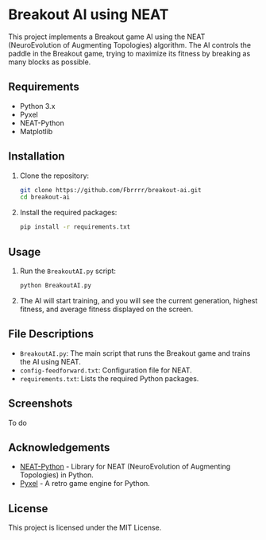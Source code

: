 # Breakout AI using NEAT

This project implements a Breakout game AI using the NEAT (NeuroEvolution of Augmenting Topologies) algorithm. The AI controls the paddle in the Breakout game, trying to maximize its fitness by breaking as many blocks as possible.

## Requirements

- Python 3.x
- Pyxel
- NEAT-Python
- Matplotlib

## Installation

1. Clone the repository:
    ```bash
    git clone https://github.com/Fbrrrr/breakout-ai.git
    cd breakout-ai
    ```

2. Install the required packages:
    ```bash
    pip install -r requirements.txt
    ```

## Usage

1. Run the `BreakoutAI.py` script:
    ```bash
    python BreakoutAI.py
    ```

2. The AI will start training, and you will see the current generation, highest fitness, and average fitness displayed on the screen.

## File Descriptions

- `BreakoutAI.py`: The main script that runs the Breakout game and trains the AI using NEAT.
- `config-feedforward.txt`: Configuration file for NEAT.
- `requirements.txt`: Lists the required Python packages.

## Screenshots

To do

## Acknowledgements

- [NEAT-Python](https://neat-python.readthedocs.io/en/latest/) - Library for NEAT (NeuroEvolution of Augmenting Topologies) in Python.
- [Pyxel](https://github.com/kitao/pyxel) - A retro game engine for Python.

## License

This project is licensed under the MIT License.
